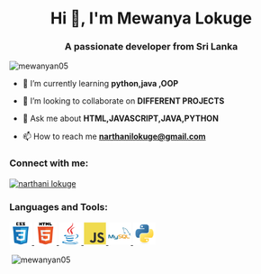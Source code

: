 <h1 align="center">Hi 👋, I'm Mewanya Lokuge</h1>
<h3 align="center">A passionate developer from Sri Lanka</h3>

<p align="left"> <img src="https://komarev.com/ghpvc/?username=mewanyan05&label=Profile%20views&color=0e75b6&style=flat" alt="mewanyan05" /> </p>

- 🌱 I’m currently learning **python,java ,OOP**

- 👯 I’m looking to collaborate on **DIFFERENT PROJECTS**

- 💬 Ask me about **HTML,JAVASCRIPT,JAVA,PYTHON**

- 📫 How to reach me **narthanilokuge@gmail.com**

<h3 align="left">Connect with me:</h3>
<p align="left">
<a href="https://linkedin.com/in/narthani lokuge" target="blank"><img align="center" src="https://raw.githubusercontent.com/rahuldkjain/github-profile-readme-generator/master/src/images/icons/Social/linked-in-alt.svg" alt="narthani lokuge" height="30" width="40" /></a>
</p>

<h3 align="left">Languages and Tools:</h3>
<p align="left"> <a href="https://www.w3schools.com/css/" target="_blank" rel="noreferrer"> <img src="https://raw.githubusercontent.com/devicons/devicon/master/icons/css3/css3-original-wordmark.svg" alt="css3" width="40" height="40"/> </a> <a href="https://www.w3.org/html/" target="_blank" rel="noreferrer"> <img src="https://raw.githubusercontent.com/devicons/devicon/master/icons/html5/html5-original-wordmark.svg" alt="html5" width="40" height="40"/> </a> <a href="https://www.java.com" target="_blank" rel="noreferrer"> <img src="https://raw.githubusercontent.com/devicons/devicon/master/icons/java/java-original.svg" alt="java" width="40" height="40"/> </a> <a href="https://developer.mozilla.org/en-US/docs/Web/JavaScript" target="_blank" rel="noreferrer"> <img src="https://raw.githubusercontent.com/devicons/devicon/master/icons/javascript/javascript-original.svg" alt="javascript" width="40" height="40"/> </a> <a href="https://www.mysql.com/" target="_blank" rel="noreferrer"> <img src="https://raw.githubusercontent.com/devicons/devicon/master/icons/mysql/mysql-original-wordmark.svg" alt="mysql" width="40" height="40"/> </a> <a href="https://www.python.org" target="_blank" rel="noreferrer"> <img src="https://raw.githubusercontent.com/devicons/devicon/master/icons/python/python-original.svg" alt="python" width="40" height="40"/> </a> </p>

<p>&nbsp;<img align="center" src="https://github-readme-stats.vercel.app/api?username=mewanyan05&show_icons=true&locale=en" alt="mewanyan05" /></p>

